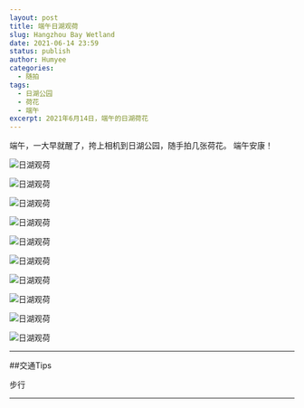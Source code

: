 ```yaml
---
layout: post
title: 端午日湖观荷
slug: Hangzhou Bay Wetland
date: 2021-06-14 23:59
status: publish
author: Humyee
categories: 
  - 随拍
tags: 
  - 日湖公园
  - 荷花
  - 端午
excerpt: 2021年6月14日，端午的日湖荷花
---
```


端午，一大早就醒了，挎上相机到日湖公园，随手拍几张荷花。
端午安康！

![日湖观荷](./images/20210614-duanwu/duanwu-01.jpg "日湖观荷")

![日湖观荷](./images/20210614-duanwu/duanwu-02.jpg "日湖观荷")

![日湖观荷](./images/20210614-duanwu/duanwu-03.jpg "日湖观荷")

![日湖观荷](./images/20210614-duanwu/duanwu-04.jpg "日湖观荷")

![日湖观荷](./images/20210614-duanwu/duanwu-05.jpg "日湖观荷")

![日湖观荷](./images/20210614-duanwu/duanwu-06.jpg "日湖观荷")

![日湖观荷](./images/20210614-duanwu/duanwu-07.jpg "日湖观荷")

![日湖观荷](./images/20210614-duanwu/duanwu-08.jpg "日湖观荷")

![日湖观荷](./images/20210614-duanwu/duanwu-09.jpg "日湖观荷")

![日湖观荷](./images/20210614-duanwu/duanwu-10.jpg "日湖观荷")


---

##交通Tips

步行

---